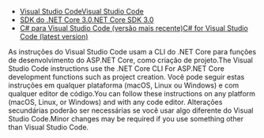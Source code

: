 * [<span data-ttu-id="3c831-101">Visual Studio Code</span><span class="sxs-lookup"><span data-stu-id="3c831-101">Visual Studio Code</span></span>](https://code.visualstudio.com/download)
* [<span data-ttu-id="3c831-102">SDK do .NET Core 3.0</span><span class="sxs-lookup"><span data-stu-id="3c831-102">.NET Core SDK 3.0</span></span>](https://dotnet.microsoft.com/download/dotnet-core/3.0)
* [<span data-ttu-id="3c831-103">C# para Visual Studio Code (versão mais recente)</span><span class="sxs-lookup"><span data-stu-id="3c831-103">C# for Visual Studio Code (latest version)</span></span>](https://marketplace.visualstudio.com/items?itemName=ms-vscode.csharp)

<span data-ttu-id="3c831-104">As instruções do Visual Studio Code usam a CLI do .NET Core para funções de desenvolvimento do ASP.NET Core, como criação de projeto.</span><span class="sxs-lookup"><span data-stu-id="3c831-104">The Visual Studio Code instructions use the .NET Core CLI For ASP.NET Core development functions such as project creation.</span></span> <span data-ttu-id="3c831-105">Você pode seguir estas instruções em qualquer plataforma (macOS, Linux ou Windows) e com qualquer editor de código.</span><span class="sxs-lookup"><span data-stu-id="3c831-105">You can follow these instructions on any platform (macOS, Linux, or Windows) and with any code editor.</span></span> <span data-ttu-id="3c831-106">Alterações secundárias poderão ser necessárias se você usar algo diferente do Visual Studio Code.</span><span class="sxs-lookup"><span data-stu-id="3c831-106">Minor changes may be required if you use something other than Visual Studio Code.</span></span>

